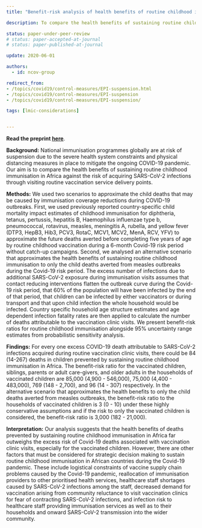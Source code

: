 ```yaml
---
title: "Benefit-risk analysis of health benefits of routine childhood immunisation against the excess risk of SARS-CoV-2 infections during the Covid-19 pandemic in Africa"

description: To compare the health benefits of sustaining routine childhood immunisation in Africa against the risk of acquiring SARS-CoV-2 infections through visiting routine vaccination service delivery points.

status: paper-under-peer-review
# status: paper-accepted-at-journal
# status: paper-published-at-journal

update: 2020-06-01

authors:
  - id: ncov-group

redirect_from:
- /topics/covid19/control-measures/EPI-suspension.html
- /topics/covid19/control-measures/EPI-suspension
- /topics/covid19/control-measures/EPI-suspension/

tags: [lmic-considerations]


---
```

**Read the preprint [here](https://doi.org/10.1101/2020.05.19.20106278)**.

**Background:** National immunisation programmes globally are at risk of suspension due to the severe health system constraints and physical distancing measures in place to mitigate the ongoing COVID-19 pandemic. Our aim is to compare the health benefits of sustaining routine childhood immunisation in Africa against the risk of acquiring SARS-CoV-2 infections through visiting routine vaccination service delivery points. 

**Methods:** We used two scenarios to approximate the child deaths that may be caused by immunisation coverage reductions during COVID-19 outbreaks. First, we used previously reported country-specific child mortality impact estimates of childhood immunisation for diphtheria, tetanus, pertussis, hepatitis B, Haemophilus influenzae type b, pneumococcal, rotavirus, measles, meningitis A, rubella, and yellow fever (DTP3, HepB3, Hib3, PCV3, RotaC, MCV1, MCV2, MenA, RCV, YFV) to approximate the future deaths averted before completing five years of age by routine childhood vaccination during a 6-month Covid-19 risk period without catch-up campaigns. Second, we analysed an alternative scenario that approximates the health benefits of sustaining routine childhood immunisation to only the child deaths averted from measles outbreaks during the Covid-19 risk period. The excess number of infections due to additional SARS-CoV-2 exposure during immunisation visits assumes that contact reducing interventions flatten the outbreak curve during the Covid-19 risk period, that 60% of the population will have been infected by the end of that period, that children can be infected by either vaccinators or during transport and that upon child infection the whole household would be infected. Country specific household age structure estimates and age dependent infection fatality rates are then applied to calculate the number of deaths attributable to the vaccination clinic visits. We present benefit-risk ratios for routine childhood immunisation alongside 95% uncertainty range estimates from probabilistic sensitivity analysis. 

**Findings:** For every one excess COVID-19 death attributable to SARS-CoV-2 infections acquired during routine vaccination clinic visits, there could be 84 (14-267) deaths in children prevented by sustaining routine childhood immunisation in Africa. The benefit-risk ratio for the vaccinated children, siblings, parents or adult care-givers, and older adults in the households of vaccinated children are 85,000 (4,900 - 546,000), 75,000 (4,400 - 483,000), 769 (148 - 2,700), and 96 (14 - 307) respectively. In the alternative scenario that approximates the health benefits to only the child deaths averted from measles outbreaks, the benefit-risk ratio to the households of vaccinated children is 3 (0 - 10) under these highly conservative assumptions and if the risk to only the vaccinated children is considered, the benefit-risk ratio is 3,000 (182 - 21,000). 

**Interpretation:** Our analysis suggests that the health benefits of deaths prevented by sustaining routine childhood immunisation in Africa far outweighs the excess risk of Covid-19 deaths associated with vaccination clinic visits, especially for the vaccinated children. However, there are other factors that must be considered for strategic decision making to sustain routine childhood immunisation in African countries during the Covid-19 pandemic. These include logistical constraints of vaccine supply chain problems caused by the Covid-19 pandemic, reallocation of immunisation providers to other prioritised health services, healthcare staff shortages caused by SARS-CoV-2 infections among the staff, decreased demand for vaccination arising from community reluctance to visit vaccination clinics for fear of contracting SARS-CoV-2 infections, and infection risk to healthcare staff providing immunisation services as well as to their households and onward SARS-CoV-2 transmission into the wider community.

